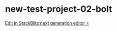 # new-test-project-02-bolt

[Edit in StackBlitz next generation editor ⚡️](https://stackblitz.com/~/github.com/BekirFaruk/new-test-project-02-bolt)